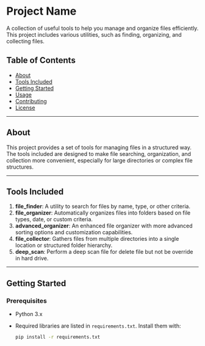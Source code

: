 # Project Name

A collection of useful tools to help you manage and organize files efficiently. This project includes various utilities, such as finding, organizing, and collecting files.

## Table of Contents

- [About](#about)
- [Tools Included](#tools-included)
- [Getting Started](#getting-started)
- [Usage](#usage)
- [Contributing](#contributing)
- [License](#license)

---

## About

This project provides a set of tools for managing files in a structured way. The tools included are designed to make file searching, organization, and collection more convenient, especially for large directories or complex file structures.

---

## Tools Included

1. **file_finder**: A utility to search for files by name, type, or other criteria.
2. **file_organizer**: Automatically organizes files into folders based on file types, date, or custom criteria.
3. **advanced_organizer**: An enhanced file organizer with more advanced sorting options and customization capabilities.
4. **file_collector**: Gathers files from multiple directories into a single location or structured folder hierarchy.
5. **deep_scan**: Perform a deep scan file for delete file but not be override in hard drive.

---

## Getting Started

### Prerequisites

- Python 3.x
- Required libraries are listed in `requirements.txt`. Install them with:

  ```bash
  pip install -r requirements.txt
